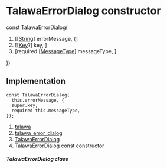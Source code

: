 
<div>

# TalawaErrorDialog constructor

</div>


const TalawaErrorDialog(

1.  [[[String](https://api.flutter.dev/flutter/dart-core/String-class.html)]
    errorMessage, {]
2.  [[[Key](https://api.flutter.dev/flutter/foundation/Key-class.html)?]
    key, ]
3.  [required
    [[MessageType](../../enums_enums/MessageType.html)]
    messageType, ]

})



## Implementation

``` language-dart
const TalawaErrorDialog(
  this.errorMessage, {
  super.key,
  required this.messageType,
});
```







1.  [talawa](../../index.html)
2.  [talawa_error_dialog](../../widgets_talawa_error_dialog/)
3.  [TalawaErrorDialog](../../widgets_talawa_error_dialog/TalawaErrorDialog-class.html)
4.  TalawaErrorDialog const constructor

##### TalawaErrorDialog class








